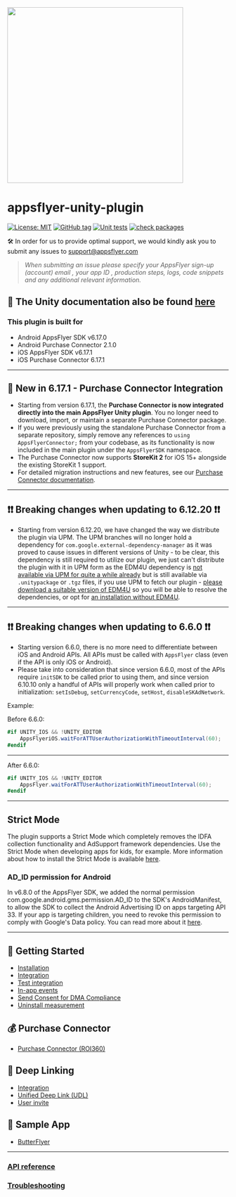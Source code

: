<img src="https://massets.appsflyer.com/wp-content/uploads/2018/06/20092440/static-ziv_1TP.png"  width="400" >

# appsflyer-unity-plugin

[![License: MIT](https://img.shields.io/badge/License-MIT-blue.svg)](https://opensource.org/licenses/MIT)
[![GitHub tag](https://img.shields.io/github/v/release/AppsFlyerSDK/appsflyer-unity-plugin)](https://img.shields.io/github/v/release/AppsFlyerSDK/appsflyer-unity-plugin)
[![Unit tests](https://github.com/AppsFlyerSDK/appsflyer-unity-plugin/actions/workflows/main.yml/badge.svg)](https://github.com/AppsFlyerSDK/appsflyer-unity-plugin/actions/workflows/main.yml)
[![check packages](https://github.com/af-margot/appsflyer-unity-plugin-beta/actions/workflows/checksums_files.yml/badge.svg)](https://github.com/af-margot/appsflyer-unity-plugin-beta/actions/workflows/checksums_files.yml)


🛠 In order for us to provide optimal support, we would kindly ask you to submit any issues to support@appsflyer.com

> *When submitting an issue please specify your AppsFlyer sign-up (account) email , your app ID , production steps, logs, code snippets and any additional relevant information.*

## 📖 The Unity documentation also be found [here](https://dev.appsflyer.com/hc/docs/unity-plugin)

### <a id="plugin-build-for"> This plugin is built for

- Android AppsFlyer SDK v6.17.0
- Android Purchase Connector 2.1.0
- iOS AppsFlyer SDK v6.17.1
- iOS Purchase Connector 6.17.1

---  
## <a id="new-in-6171">     🎉 New in 6.17.1 - Purchase Connector Integration 
- Starting from version 6.17.1, the **Purchase Connector is now integrated directly into the main AppsFlyer Unity plugin**. You no longer need to download, import, or maintain a separate Purchase Connector package.
- If you were previously using the standalone Purchase Connector from a separate repository, simply remove any references to `using AppsFlyerConnector;` from your codebase, as its functionality is now included in the main plugin under the `AppsFlyerSDK` namespace.
- The Purchase Connector now supports **StoreKit 2** for iOS 15+ alongside the existing StoreKit 1 support.
- For detailed migration instructions and new features, see our [Purchase Connector documentation](/docs/purchase-connector.md).
---  
## <a id="breaking-changes">     ❗❗ Breaking changes when updating to 6.12.20 ❗❗
- Starting from version 6.12.20, we have changed the way we distribute the plugin via UPM. The UPM branches will no longer hold a dependency for `com.google.external-dependency-manager` as it was proved to cause issues in different versions of Unity - to be clear, this dependency is still required to utilize our plugin, we just can't distribute the plugin with it in UPM form as the EDM4U dependency is [not available via UPM for quite a while already](https://github.com/googlesamples/unity-jar-resolver/issues/434#issuecomment-827028132) but is still available via `.unitypackage` or `.tgz` files, if you use UPM to fetch our plugin - [please download a suitable version of EDM4U](https://github.com/googlesamples/unity-jar-resolver) so you will be able to resolve the dependencies, or opt for [an installation without EDM4U](https://github.com/AppsFlyerSDK/appsflyer-unity-plugin/blob/master/docs/Installation.md#installation-without-unity-jar-resolver).
---  

## <a id="breaking-changes">     ❗❗ Breaking changes when updating to 6.6.0 ❗❗
- Starting version 6.6.0, there is no more need to differentiate between iOS and Android APIs. All APIs must be called with `AppsFlyer` class (even if the API is only iOS or Android).
- Please take into consideration that since version 6.6.0, most of the APIs require `initSDK` to be called prior to using them, and since version 6.10.10 only a handful of APIs will properly work when called prior to initialization: `setIsDebug`, `setCurrencyCode`, `setHost`, `disableSKAdNetwork`.

Example:

Before 6.6.0:
```c#
#if UNITY_IOS && !UNITY_EDITOR
    AppsFlyeriOS.waitForATTUserAuthorizationWithTimeoutInterval(60);
#endif
```
---

After 6.6.0:
```c#
#if UNITY_IOS && !UNITY_EDITOR
    AppsFlyer.waitForATTUserAuthorizationWithTimeoutInterval(60);
#endif
```
---

## <a id="strict-mode"> Strict Mode
The plugin supports a Strict Mode which completely removes the IDFA collection functionality and AdSupport framework dependencies.
Use the Strict Mode when developing apps for kids, for example.
More information about how to install the Strict Mode is available [here](/docs/Installation.md).


### <a id="init-sdk-deeplink"> AD_ID permission for Android

In v6.8.0 of the AppsFlyer SDK, we added the normal permission com.google.android.gms.permission.AD_ID to the SDK's AndroidManifest, to allow the SDK to collect the Android Advertising ID on apps targeting API 33. If your app is targeting children, you need to revoke this permission to comply with Google's Data policy. You can read more about it [here](https://dev.appsflyer.com/hc/docs/install-android-sdk#the-ad_id-permission).



 ---
## <a id="plugin-build-for"> 🚀 Getting Started
- [Installation](/docs/Installation.md)
- [Integration](/docs/BasicIntegration.md)
- [Test integration](/docs/Testing.md)
- [In-app events](/docs/InAppEvents.md)
- [Send Consent for DMA Compliance](/docs/DMAConsent.md)
- [Uninstall measurement](/docs/UninstallMeasurement.md)
## <a id="plugin-build-for"> 💰 Purchase Connector
- [Purchase Connector (ROI360)](/docs/purchase-connector.md)
## <a id="plugin-build-for"> 🔗 Deep Linking
- [Integration](/docs/DeepLinkIntegrate.md)
- [Unified Deep Link (UDL)](/docs/UnifiedDeepLink.md)
- [User invite](/docs/UserInvite.md)
## <a id="plugin-build-for"> 🧪 Sample App
- [ButterFlyer](https://github.com/AppsFlyerSDK/appsflyer-unity-sample-app)

----  
### [API reference](/docs/API.md)    
### [Troubleshooting](/docs/Troubleshooting.md)



